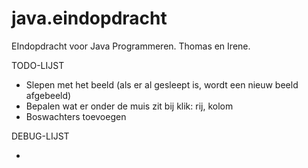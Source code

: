 java.eindopdracht
=================

EIndopdracht voor Java Programmeren. Thomas en Irene.

TODO-LIJST

-	Slepen met het beeld (als er al gesleept is, wordt een nieuw beeld afgebeeld)
-	Bepalen wat er onder de muis zit bij klik: rij, kolom
- Boswachters toevoegen

DEBUG-LIJST

- 
